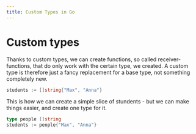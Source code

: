 ```yaml
---
title: Custom Types in Go 
---
```


# Custom types

Thanks to custom types, we can create functions, so called receiver-functions, that do only work with the certain type, we created. A custom type is therefore just a fancy replacement for a base type, not something completely new.

```go
students := []string{"Max", "Anna"}
```

This is how we can create a simple slice of stundents - but we can make things easier, and create one type for it.

```go
type people []string
students := people{"Max", "Anna"}
```
